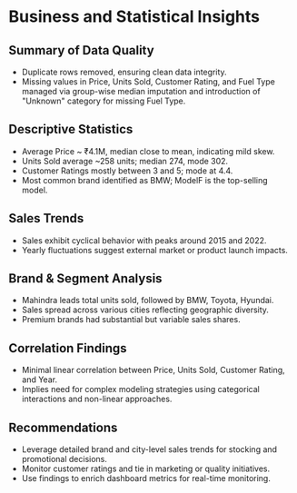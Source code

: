 # Business and Statistical Insights

## Summary of Data Quality

- Duplicate rows removed, ensuring clean data integrity.
- Missing values in Price, Units Sold, Customer Rating, and Fuel Type managed via group-wise median imputation and introduction of "Unknown" category for missing Fuel Type.

## Descriptive Statistics

- Average Price ~ ₹4.1M, median close to mean, indicating mild skew.
- Units Sold average ~258 units; median 274, mode 302.
- Customer Ratings mostly between 3 and 5; mode at 4.4.
- Most common brand identified as BMW; ModelF is the top-selling model.

## Sales Trends

- Sales exhibit cyclical behavior with peaks around 2015 and 2022.
- Yearly fluctuations suggest external market or product launch impacts.

## Brand & Segment Analysis

- Mahindra leads total units sold, followed by BMW, Toyota, Hyundai.
- Sales spread across various cities reflecting geographic diversity.
- Premium brands had substantial but variable sales shares.

## Correlation Findings

- Minimal linear correlation between Price, Units Sold, Customer Rating, and Year.
- Implies need for complex modeling strategies using categorical interactions and non-linear approaches.

## Recommendations

- Leverage detailed brand and city-level sales trends for stocking and promotional decisions.
- Monitor customer ratings and tie in marketing or quality initiatives.
- Use findings to enrich dashboard metrics for real-time monitoring.
